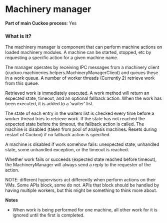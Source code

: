 # Machinery manager

**Part of main Cuckoo process**: Yes

### What is it?
The machinery manager is component that can perform machine actions on loaded machinery modules. A machine can be started, stopped, etc by requesting a specific action for a given machine name.

The manager operates by receiving IPC messages from a machinery client (cuckoo.machineries.helpers.MachineryManagerClient) and queues these in a work queue. A number of worker threads (Currently 2) retrieve work from this queue.

Retrieved work is immediately executed. A work method will return an expected state, timeout, and an optional fallback action. When the work has been executed, it is added to a 'waiter' list.

The state of each entry in the waiters list is checked every time before a worker thread tries to retrieve work. If the state has not reached the expected state before the timeout, the fallback action is called. The machine is disabled (taken from pool of analysis machines. Resets during restart of Cuckoo) if no fallback action is specified.

A machine is disabled if work somehow fails: unexpected state, unhandled state, some unhandled exception, or the timeout is reached.

Whether work fails or succeeds (expected state reached before timeout), the MachineryManager will always send a reply to the requester of the action.


NOTE: different hypervisors act differently when perform actions on their VMs. Some APIs block, some do not. APIs that block should be handled by having multiple workers, but this might be something to think more about.

**Notes**

* When work is being performed for one machine, all other work for it is ignored until the first is completed.
